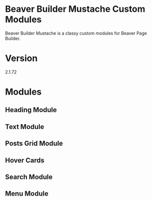 # Beaver Builder Mustache Custom Modules
Beaver Builder Mustache is a classy custom modules for Beaver Page Builder.

# Version
2.1.72

# Modules
## Heading Module
## Text Module
## Posts Grid Module
## Hover Cards
## Search Module
## Menu Module

